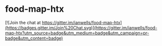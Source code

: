 # food-map-htx

[![Join the chat at https://gitter.im/ianwells/food-map-htx](https://badges.gitter.im/Join%20Chat.svg)](https://gitter.im/ianwells/food-map-htx?utm_source=badge&utm_medium=badge&utm_campaign=pr-badge&utm_content=badge)
